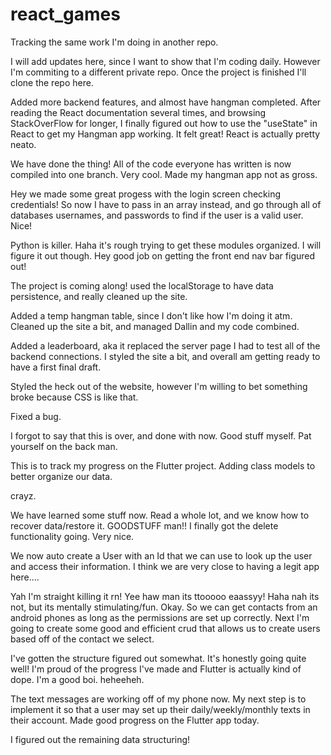# react_games

Tracking the same work I'm doing in another repo.

I will add updates here, since I want to show that I'm coding daily.
However I'm commiting to a different private repo.
Once the project is finished I'll clone the repo here.

Added more backend features, and almost have hangman completed.
After reading the React documentation several times, and browsing StackOverFlow for longer, I finally figured out how to use the "useState" in React to get my Hangman app working. It felt great! React is actually pretty neato.

We have done the thing! All of the code everyone has written is now compiled into one branch. Very cool.
Made my hangman app not as gross.

Hey we made some great progess with the login screen checking credentials! So now I have to pass in an array instead, and
go through all of databases usernames, and passwords to find if the user is a valid user. Nice!

Python is killer. Haha it's rough trying to get these modules organized. I will figure it out though.
Hey good job on getting the front end nav bar figured out!

The project is coming along! used the localStorage to have data persistence, and really cleaned up the site.

Added a temp hangman table, since I don't like how I'm doing it atm.
Cleaned up the site a bit, and managed Dallin and my code combined.

Added a leaderboard, aka it replaced the server page I had to test all of the backend connections.
I styled the site a bit, and overall am getting ready to have a first final draft.

Styled the heck out of the website, however I'm willing to bet something broke because CSS is like that.

Fixed a bug.

I forgot to say that this is over, and done with now.
Good stuff myself. Pat yourself on the back man.

This is to track my progress on the Flutter project.
Adding class models to better organize our data.

crayz.

We have learned some stuff now. Read a whole lot, and we know how to recover data/restore it.
GOODSTUFF man!!
I finally got the delete functionality going. Very nice.

We now auto create a User with an Id that we can use to look up the user and access their information.
I think we are very close to having a legit app here....

Yah I'm straight killing it rn! Yee haw man its ttooooo eaassyy! Haha nah its not, but its mentally stimulating/fun.
Okay. So we can get contacts from an android phones as long as the permissions are set up correctly.
Next I'm going to create some good and efficient crud that allows us to create users based off of the contact we select.

I've gotten the structure figured out somewhat. It's honestly going quite well!
I'm proud of the progress I've made and Flutter is actually kind of dope.
I'm a good boi. heheeheh.

The text messages are working off of my phone now. My next step is to implement it so that a user may set up their daily/weekly/monthly texts in their account.
Made good progress on the Flutter app today.

I figured out the remaining data structuring!
